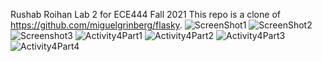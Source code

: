 Rushab Roihan Lab 2 for ECE444 Fall 2021
This repo is a clone of https://github.com/miguelgrinberg/flasky.
![ScreenShot1](https://user-images.githubusercontent.com/43216310/134427437-783c2b5d-6b47-4c3f-9dea-ecca6480747b.JPG)
![ScreenShot2](https://user-images.githubusercontent.com/43216310/134427450-42529851-5151-4394-957e-2fddc3fc5792.JPG)
![Screenshot3](https://user-images.githubusercontent.com/43216310/134427454-761faf63-a90c-4e45-954f-56a077549a96.JPG)
![Activity4Part1](https://user-images.githubusercontent.com/43216310/134427457-def3d128-69c5-4888-b8b1-44332f3181a7.JPG)
![Activity4Part2](https://user-images.githubusercontent.com/43216310/134427460-6f0f31ca-b68c-4981-8cbb-180b82f5dc1c.JPG)
![Activity4Part3](https://user-images.githubusercontent.com/43216310/134427461-d488809a-9f34-43a8-a3ca-842a47036643.JPG)
![Activity4Part4](https://user-images.githubusercontent.com/43216310/134427463-1cb77d8e-b407-43c0-9b59-04457cf22212.JPG)
